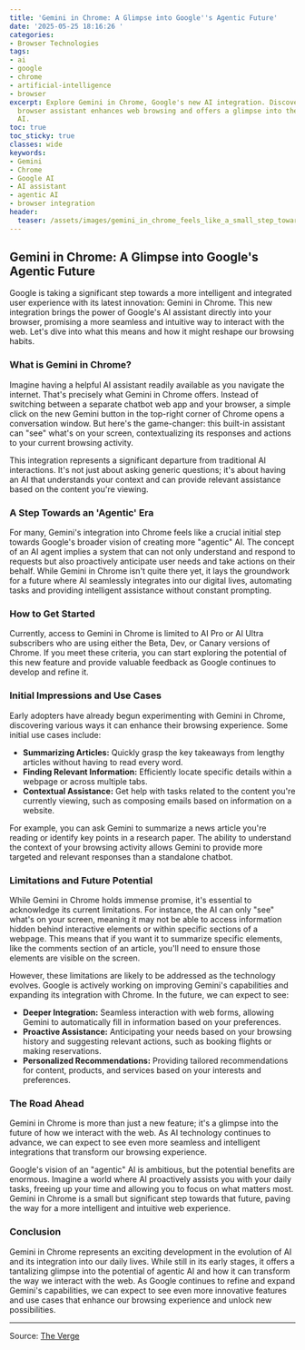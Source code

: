 ```yaml
---
title: 'Gemini in Chrome: A Glimpse into Google''s Agentic Future'
date: '2025-05-25 18:16:26 '
categories:
- Browser Technologies
tags:
- ai
- google
- chrome
- artificial-intelligence
- browser
excerpt: Explore Gemini in Chrome, Google's new AI integration. Discover how this
  browser assistant enhances web browsing and offers a glimpse into the future of
  AI.
toc: true
toc_sticky: true
classes: wide
keywords:
- Gemini
- Chrome
- Google AI
- AI assistant
- agentic AI
- browser integration
header:
  teaser: /assets/images/gemini_in_chrome_feels_like_a_small_step_toward_go_20250525181626.png
---
```


## Gemini in Chrome: A Glimpse into Google's Agentic Future

Google is taking a significant step towards a more intelligent and integrated user experience with its latest innovation: Gemini in Chrome. This new integration brings the power of Google's AI assistant directly into your browser, promising a more seamless and intuitive way to interact with the web. Let's dive into what this means and how it might reshape our browsing habits.

### What is Gemini in Chrome?

Imagine having a helpful AI assistant readily available as you navigate the internet. That's precisely what Gemini in Chrome offers. Instead of switching between a separate chatbot web app and your browser, a simple click on the new Gemini button in the top-right corner of Chrome opens a conversation window. But here's the game-changer: this built-in assistant can "see" what's on your screen, contextualizing its responses and actions to your current browsing activity.

This integration represents a significant departure from traditional AI interactions. It's not just about asking generic questions; it's about having an AI that understands your context and can provide relevant assistance based on the content you're viewing.

### A Step Towards an 'Agentic' Era

For many, Gemini's integration into Chrome feels like a crucial initial step towards Google's broader vision of creating more "agentic" AI. The concept of an AI agent implies a system that can not only understand and respond to requests but also proactively anticipate user needs and take actions on their behalf. While Gemini in Chrome isn't quite there yet, it lays the groundwork for a future where AI seamlessly integrates into our digital lives, automating tasks and providing intelligent assistance without constant prompting.

### How to Get Started

Currently, access to Gemini in Chrome is limited to AI Pro or AI Ultra subscribers who are using either the Beta, Dev, or Canary versions of Chrome. If you meet these criteria, you can start exploring the potential of this new feature and provide valuable feedback as Google continues to develop and refine it.

### Initial Impressions and Use Cases

Early adopters have already begun experimenting with Gemini in Chrome, discovering various ways it can enhance their browsing experience. Some initial use cases include:

*   **Summarizing Articles:** Quickly grasp the key takeaways from lengthy articles without having to read every word.
*   **Finding Relevant Information:** Efficiently locate specific details within a webpage or across multiple tabs.
*   **Contextual Assistance:** Get help with tasks related to the content you're currently viewing, such as composing emails based on information on a website.

For example, you can ask Gemini to summarize a news article you're reading or identify key points in a research paper. The ability to understand the context of your browsing activity allows Gemini to provide more targeted and relevant responses than a standalone chatbot.

### Limitations and Future Potential

While Gemini in Chrome holds immense promise, it's essential to acknowledge its current limitations. For instance, the AI can only "see" what's on your screen, meaning it may not be able to access information hidden behind interactive elements or within specific sections of a webpage. This means that if you want it to summarize specific elements, like the comments section of an article, you'll need to ensure those elements are visible on the screen.

However, these limitations are likely to be addressed as the technology evolves. Google is actively working on improving Gemini's capabilities and expanding its integration with Chrome. In the future, we can expect to see:

*   **Deeper Integration:** Seamless interaction with web forms, allowing Gemini to automatically fill in information based on your preferences.
*   **Proactive Assistance:** Anticipating your needs based on your browsing history and suggesting relevant actions, such as booking flights or making reservations.
*   **Personalized Recommendations:** Providing tailored recommendations for content, products, and services based on your interests and preferences.

### The Road Ahead

Gemini in Chrome is more than just a new feature; it's a glimpse into the future of how we interact with the web. As AI technology continues to advance, we can expect to see even more seamless and intelligent integrations that transform our browsing experience.

Google's vision of an "agentic" AI is ambitious, but the potential benefits are enormous. Imagine a world where AI proactively assists you with your daily tasks, freeing up your time and allowing you to focus on what matters most. Gemini in Chrome is a small but significant step towards that future, paving the way for a more intelligent and intuitive web experience.

### Conclusion

Gemini in Chrome represents an exciting development in the evolution of AI and its integration into our daily lives. While still in its early stages, it offers a tantalizing glimpse into the potential of agentic AI and how it can transform the way we interact with the web. As Google continues to refine and expand Gemini's capabilities, we can expect to see even more innovative features and use cases that enhance our browsing experience and unlock new possibilities.

---

Source: [The Verge](https://www.theverge.com/google/673659/gemini-google-chrome-integration-agentic-era)